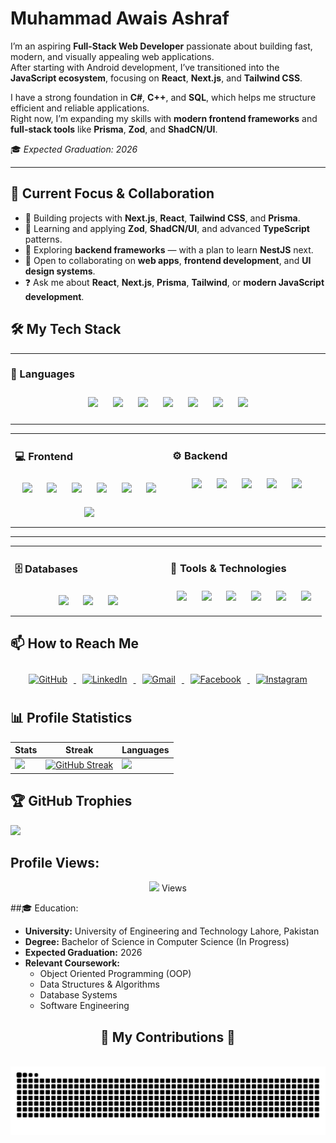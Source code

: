 # Muhammad Awais Ashraf

I’m an aspiring **Full-Stack Web Developer** passionate about building fast, modern, and visually appealing web applications.  
After starting with Android development, I’ve transitioned into the **JavaScript ecosystem**, focusing on **React**, **Next.js**, and **Tailwind CSS**.  

I have a strong foundation in **C#**, **C++**, and **SQL**, which helps me structure efficient and reliable applications.  
Right now, I’m expanding my skills with **modern frontend frameworks** and **full-stack tools** like **Prisma**, **Zod**, and **ShadCN/UI**.  

🎓 *Expected Graduation: 2026*


---

## 🚀 Current Focus & Collaboration

- 🔭 Building projects with **Next.js**, **React**, **Tailwind CSS**, and **Prisma**.  
- 🌱 Learning and applying **Zod**, **ShadCN/UI**, and advanced **TypeScript** patterns.  
- 🧩 Exploring **backend frameworks** — with a plan to learn **NestJS** next.  
- 🌟 Open to collaborating on **web apps**, **frontend development**, and **UI design systems**.  
- ❓ Ask me about **React**, **Next.js**, **Prisma**, **Tailwind**, or **modern JavaScript development**.


## 🛠️ My Tech Stack  

---

### 🧠 Languages  

<div align="center">  
<a href="https://www.typescriptlang.org/" target="_blank"><img style="margin: 10px" src="https://img.shields.io/badge/-TypeScript-3178C6?style=flat&logo=typescript&logoColor=white" height="35" /></a>  
<a href="https://developer.mozilla.org/en-US/docs/Web/JavaScript" target="_blank"><img style="margin: 10px" src="https://img.shields.io/badge/-JavaScript-F7DF1E?style=flat&logo=javascript&logoColor=black" height="35" /></a>  
<a href="https://kotlinlang.org/" target="_blank"><img style="margin: 10px" src="https://img.shields.io/badge/-Kotlin-7F52FF?style=flat&logo=kotlin&logoColor=white" height="35" /></a>  
<a href="https://www.java.com/" target="_blank"><img style="margin: 10px" src="https://img.shields.io/badge/-Java-E34F26?style=flat&logo=java&logoColor=white" height="35" /></a>  
<a href="https://docs.microsoft.com/en-us/dotnet/csharp/" target="_blank"><img style="margin: 10px" src="https://img.shields.io/badge/-C%23-239120?style=flat&logo=csharp&logoColor=white" height="35" /></a>  
<a href="https://isocpp.org/" target="_blank"><img style="margin: 10px" src="https://img.shields.io/badge/-C++-00599C?style=flat&logo=c%2B%2B&logoColor=white" height="35" /></a>  
<a href="https://www.w3schools.com/sql/" target="_blank"><img style="margin: 10px" src="https://img.shields.io/badge/-SQL-4479A1?style=flat&logo=database&logoColor=white" height="35" /></a>  
</div>

---

<table><tr><td valign="top" width="50%">

### 💻 Frontend

<div align="center">  
<a href="https://react.dev/" target="_blank"><img style="margin: 10px" src="https://img.shields.io/badge/-React-61DAFB?style=flat&logo=react&logoColor=black" height="35" /></a>  
<a href="https://nextjs.org/" target="_blank"><img style="margin: 10px" src="https://img.shields.io/badge/-Next.js-000000?style=flat&logo=nextdotjs&logoColor=white" height="35" /></a>  
<a href="https://tailwindcss.com/" target="_blank"><img style="margin: 10px" src="https://img.shields.io/badge/-Tailwind%20CSS-38B2AC?style=flat&logo=tailwindcss&logoColor=white" height="35" /></a>  
<a href="https://developer.android.com/jetpack" target="_blank"><img style="margin: 10px" src="https://img.shields.io/badge/-Jetpack-34A853?style=flat&logo=android&logoColor=white" height="35" /></a>  
<a href="https://ui.shadcn.com/" target="_blank"><img style="margin: 10px" src="https://img.shields.io/badge/-ShadCN%2FUI-18181B?style=flat&logo=react&logoColor=white" height="35" /></a>  
<a href="https://developer.mozilla.org/en-US/docs/Web/HTML" target="_blank"><img style="margin: 10px" src="https://img.shields.io/badge/-HTML5-E34F26?style=flat&logo=html5&logoColor=white" height="35" /></a>  
<a href="https://developer.mozilla.org/en-US/docs/Web/CSS" target="_blank"><img style="margin: 10px" src="https://img.shields.io/badge/-CSS3-1572B6?style=flat&logo=css3&logoColor=white" height="35" /></a>  
</div>

</td><td valign="top" width="50%">

### ⚙️ Backend

<div align="center">  
<a href="https://nextjs.org/docs/app/building-your-application/routing/api-routes" target="_blank"><img style="margin: 10px" src="https://img.shields.io/badge/-Next.js%20API-000000?style=flat&logo=nextdotjs&logoColor=white" height="35" /></a>  
<a href="https://dagger.dev/hilt/" target="_blank"><img style="margin: 10px" src="https://img.shields.io/badge/-Hilt-34A853?style=flat&logo=android&logoColor=white" height="35" /></a>  
<a href="https://zod.dev/" target="_blank"><img style="margin: 10px" src="https://img.shields.io/badge/-Zod-3066BE?style=flat&logo=zod&logoColor=white" height="35" /></a>  
<a href="https://jwt.io/" target="_blank"><img style="margin: 10px" src="https://img.shields.io/badge/-JWT-000000?style=flat&logo=jsonwebtokens&logoColor=white" height="35" /></a>  
<a href="https://authjs.dev/" target="_blank"><img style="margin: 10px" src="https://img.shields.io/badge/-Auth.js-3B82F6?style=flat&logo=nextauth&logoColor=white" height="35" /></a>  
</div>

</td></tr></table>

---

<table><tr><td valign="top" width="50%">

### 🗄️ Databases  

<div align="center">  
<a href="https://www.prisma.io/" target="_blank"><img style="margin: 10px" src="https://img.shields.io/badge/-Prisma-2D3748?style=flat&logo=prisma&logoColor=white" height="35" /></a>  
<a href="https://developer.android.com/training/data-storage/room" target="_blank"><img style="margin: 10px" src="https://img.shields.io/badge/-Room%20DB-34A853?style=flat&logo=android&logoColor=white" height="35" /></a>  
<a href="https://www.microsoft.com/en-us/sql-server" target="_blank"><img style="margin: 10px" src="https://img.shields.io/badge/-SQL%20Server-CC2927?style=flat&logo=microsoftsqlserver&logoColor=white" height="35" /></a>  
</div>

</td><td valign="top" width="50%">

### 🧰 Tools & Technologies  

<div align="center">  
<a href="https://git-scm.com/" target="_blank"><img style="margin: 10px" src="https://img.shields.io/badge/-Git-F05032?style=flat&logo=git&logoColor=white" height="35" /></a>  
<a href="https://github.com/" target="_blank"><img style="margin: 10px" src="https://img.shields.io/badge/-GitHub-181717?style=flat&logo=github&logoColor=white" height="35" /></a>  
<a href="https://code.visualstudio.com/" target="_blank"><img style="margin: 10px" src="https://img.shields.io/badge/-VS%20Code-007ACC?style=flat&logo=visualstudiocode&logoColor=white" height="35" /></a>  
<a href="https://developer.android.com/studio" target="_blank"><img style="margin: 10px" src="https://img.shields.io/badge/-Android%20Studio-3DDC84?style=flat&logo=androidstudio&logoColor=white" height="35" /></a>  
<a href="https://www.figma.com/" target="_blank"><img style="margin: 10px" src="https://img.shields.io/badge/-Figma-F24E1E?style=flat&logo=figma&logoColor=white" height="35" /></a>  
<a href="https://vercel.com/" target="_blank"><img style="margin: 10px" src="https://img.shields.io/badge/-Vercel-000000?style=flat&logo=vercel&logoColor=white" height="35" /></a>  
</div>

</td></tr></table>


## 📫 How to Reach Me

<div align="center">

<a href="https://github.com/awais1019" target="blank">
    <img style="margin: 10px" src="https://img.shields.io/badge/-GitHub-181717?style=flat&logo=github&logoColor=white" alt="GitHub"  height="35" />
</a>

<a href="https://www.linkedin.com/in/muhammad-awais-ashraf/" target="blank">
    <img style="margin: 10px" src="https://img.shields.io/badge/-LinkedIn-0A66C2?style=flat&logo=linkedin&logoColor=white" alt="LinkedIn"  height="35" />
</a>

<a href="mailto:mhawais431@gmail.com" target="blank">
    <img style="margin: 10px" src="https://img.shields.io/badge/-Gmail-D14836?style=flat&logo=gmail&logoColor=white" alt="Gmail" height="35" />
</a>

<a href="https://www.facebook.com/awais.ashraf.54922169" target="blank">
    <img style="margin: 10px" src="https://img.shields.io/badge/-Facebook-1877F2?style=flat&logo=facebook&logoColor=white" alt="Facebook"  height="35" />
</a>

<a href="https://www.instagram.com/awais.ashraf.54922169" target="blank">
    <img style="margin: 10px" src="https://img.shields.io/badge/-Instagram-E4405F?style=flat&logo=instagram&logoColor=white" alt="Instagram" height="35" />
</a>

</div>

## 📊 Profile Statistics

| Stats                                                                                                                         | Streak                                                                                                                                                                      | Languages                                                                                                                     |
|-------------------------------------------------------------------------------------------------------------------------------|------------------------------------------------------------------------------------------------------------------------------------------------------------------------------|-------------------------------------------------------------------------------------------------------------------------------|
| ![](https://github-profile-summary-cards.vercel.app/api/cards/stats?username=awais1019&theme=react)                            | [![GitHub Streak](https://streak-stats.demolab.com/?user=awais1019&theme=react&hide_border=true&border_radius=10&date_format=j%20M%5B%20Y%5D&ring=ffffff)](https://git.io/streak-stats) |  ![](https://github-readme-stats.vercel.app/api/top-langs/?username=awais1019&layout=compact&theme=react)                                 |

## 🏆 GitHub Trophies
![](https://github-profile-trophy.vercel.app/?username=awais1019&theme=radical&no-frame=false&no-bg=true&margin-w=2)

## Profile Views:
<p align="center"> 
    <img src="https://profile-counter.glitch.me/awais1019/count.svg" />
  Views<br>
  
</p>
##🎓 Education:

- **University:** University of Engineering and Technology Lahore, Pakistan
- **Degree:** Bachelor of Science in Computer Science (In Progress)
- **Expected Graduation:** 2026
- **Relevant Coursework:**
  - Object Oriented Programming (OOP)
  - Data Structures & Algorithms
  - Database Systems
  - Software Engineering

<div align="center">
  <h2>🐍 My Contributions 🐍</h2>
  <br>
  <img alt="snake eating my contributions" src="https://raw.githubusercontent.com/awais1019/awais1019/output/github-contribution-grid-snake.svg" />
  
  <br/><br/><br/>
</div>
